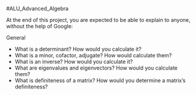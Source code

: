 #ALU_Advanced_Algebra

At the end of this project, you are expected to be able to explain to anyone, without the help of Google:

General
- What is a determinant? How would you calculate it?
- What is a minor, cofactor, adjugate? How would calculate them?
- What is an inverse? How would you calculate it?
- What are eigenvalues and eigenvectors? How would you calculate them?
- What is definiteness of a matrix? How would you determine a matrix’s definiteness?
